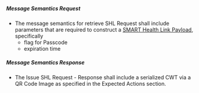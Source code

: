 


##### Message Semantics Request
- The message semantics for retrieve SHL Request shall include parameters that are required to construct a [SMART Health Link Payload](https://build.fhir.org/ig/HL7/smart-health-cards-and-links/links-specification.html#construct-a-smart-health-link-payload), specifically
  - flag for Passcode
  - expiration time


##### Message Semantics Response
- The Issue SHL Request - Response shall include a serialized CWT via a QR Code Image as specified in the Expected Actions section.

